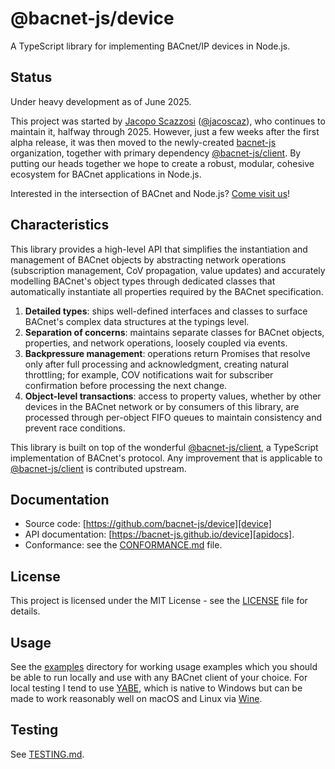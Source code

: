 
# @bacnet-js/device

A TypeScript library for implementing BACnet/IP devices in Node.js.

## Status

Under heavy development as of June 2025.

This project was started by [Jacopo Scazzosi] ([@jacoscaz]), who continues
to maintain it, halfway through 2025. However, just a few weeks after the first
alpha release, it was then moved to the newly-created [bacnet-js] organization,
together with primary dependency [@bacnet-js/client]. By putting our heads
together we hope to create a robust, modular, cohesive ecosystem for BACnet
applications in Node.js.

Interested in the intersection of BACnet and Node.js? [Come visit us][bacnet-js]!

## Characteristics

This library provides a high-level API that simplifies the instantiation and
management of BACnet objects by abstracting network operations (subscription
management, CoV propagation, value updates) and accurately modelling BACnet's
object types through dedicated classes that automatically instantiate all
properties required by the BACnet specification.

1. **Detailed types**: ships well-defined interfaces and classes to surface
   BACnet's complex data structures at the typings level.
2. **Separation of concerns**: maintains separate classes for BACnet objects,
   properties, and network operations, loosely coupled via events.
3. **Backpressure management**: operations return Promises that resolve only
   after full processing and acknowledgment, creating natural throttling; for
   example, COV notifications wait for subscriber confirmation before processing
   the next change.
4. **Object-level transactions**: access to property values, whether by other
   devices in the BACnet network or by consumers of this library, are processed
   through per-object FIFO queues to maintain consistency and prevent race
   conditions.

This library is built on top of the wonderful [@bacnet-js/client], a TypeScript
implementation of BACnet's protocol. Any improvement that is applicable to
[@bacnet-js/client] is contributed upstream.

## Documentation

- Source code: [https://github.com/bacnet-js/device][device]
- API documentation: [https://bacnet-js.github.io/device][apidocs].
- Conformance: see the [CONFORMANCE.md] file.

## License

This project is licensed under the MIT License - see the [LICENSE] file
for details.

## Usage

See the [examples] directory for working usage examples which you should be
able to run locally and use with any BACnet client of your choice. For local
testing I tend to use [YABE], which is native to Windows but can be made to
work reasonably well on macOS and Linux via [Wine].

## Testing

See [TESTING.md].


[device]: https://github.com/bacnet-js/device
[apidocs]: https://bacnet-js.github.io/device
[bacnet-js]: https://github.com/bacnet-js
[Jacopo Scazzosi]: https://github.com/jacoscaz
[@jacoscaz]: https://github.com/jacoscaz
[@bacnet-js/client]: https://github.com/bacnet-js/node-bacnet
[LICENSE]: https://github.com/bacnet-js/device/blob/main/LICENSE
[CONFORMANCE.md]: https://github.com/bacnet-js/device/blob/main/CONFORMANCE.md
[TESTING.md]: https://github.com/bacnet-js/device/blob/main/TESTING.md
[examples]: https://github.com/bacnet-js/device/tree/main/src/examples
[YABE]: https://sourceforge.net/projects/yetanotherbacnetexplorer/
[Wine]: https://www.winehq.org
